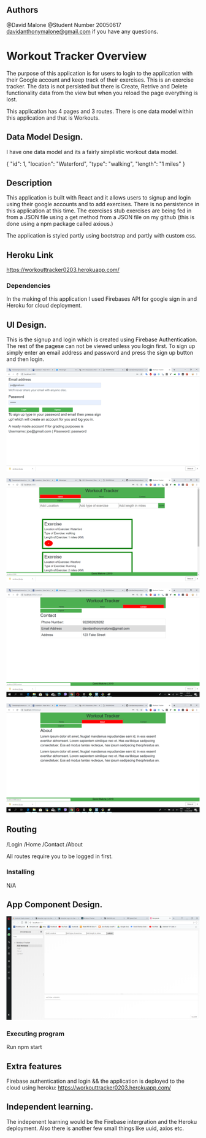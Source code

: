 ## Authors

@David Malone
@Student Number 20050617
davidanthonymalone@gmail.com if you have any questions.

# Workout Tracker Overview

The purpose of this application is for users to login to the application with their Google account and keep track of their exercises.  This is an exercise tracker. The data is not persisted but there is Create, Retrive and Delete functionality data from the view but when you reload the page everything is lost.

This application has 4 pages and 3 routes. There is one data model within this application and that is Workouts.  

## Data Model Design.
I have one data model and its a fairly simplistic workout data model.

 {
                "id": 1,
                "location": "Waterford",
                "type": "walking",
                "length": "1 miles"
 }

## Description

This application is built with React and it allows users to signup and login using their google accounts and to add exercises.  There is no persistence in this application at this time.  The exercises stub exercises are being fed in from a JSON file using a get method from a JSON file on my github (this is done using a npm package called axious.)



The application is styled partly using bootstrap and partly with custom css.

## Heroku Link
https://workouttracker0203.herokuapp.com/

### Dependencies

In the making of this application I used Firebases API for google sign in and Heroku for cloud deployment.

## UI Design.
<p>This is the signup and login which is created using Firebase Authentication.  The rest of the pagese can not be viewed unless you login first.  To sign up simply enter an email address and password and press the sign up button and then login.</p>

![alt text](screenshots/login.png " This is the signup and login which is created using Firebase Authentication.  The rest of the pagese can not be viewed unless you login first.  To sign up simply enter an email address and password and press the sign up button and then login.")

![alt text](screenshots/home.png " This page displays all the workouts that the user has from a placeholder json file.  The user can add a new workout and delete a workout.  There is no persistence and all the data is only session based, once the page is reloaded so is the data.")

![alt text](screenshots/contact.png " This is where you can contact the app owner about any potential problems")

![alt text](screenshots/about.png " This is the about me page for the app owners.")
## Routing
/Login
/Home
/Contact
/About

All routes require you to be logged in first.

### Installing
N/A

## App Component Design.
![alt text](screenshots/storybook.png "Description goes here")
### Executing program

Run npm start

## Extra features
Firebase authentication and login && the application is deployed to the cloud using heroku:
https://workouttracker0203.herokuapp.com/

## Independent learning.

The indepenent learning would be the Firebase intergration and the Heroku deployment.  Also there is another few small things like uuid, axios etc.


